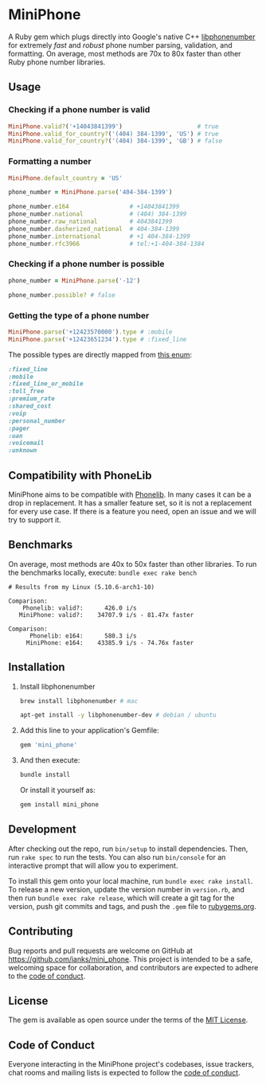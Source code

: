 # MiniPhone

A Ruby gem which plugs directly into Google's native C++
[libphonenumber](https://github.com/google/libphonenumber) for extremely
_fast_ and _robust_ phone number parsing, validation, and formatting. On
average, most methods are 70x to 80x faster than other Ruby phone number
libraries.

## Usage

### Checking if a phone number is valid

```ruby
MiniPhone.valid?('+14043841399')                     # true
MiniPhone.valid_for_country?('(404) 384-1399', 'US') # true
MiniPhone.valid_for_country?('(404) 384-1399', 'GB') # false
```

### Formatting a number

```ruby
MiniPhone.default_country = 'US'

phone_number = MiniPhone.parse('404-384-1399')

phone_number.e164                 # +14043841399
phone_number.national             # (404) 384-1399
phone_number.raw_national         # 4043841399
phone_number.dasherized_national  # 404-384-1399
phone_number.international        # +1 404-384-1399
phone_number.rfc3966              # tel:+1-404-384-1384
```

### Checking if a phone number is possible

```ruby
phone_number = MiniPhone.parse('-12')

phone_number.possible? # false
```

### Getting the type of a phone number

```ruby
MiniPhone.parse('+12423570000').type # :mobile
MiniPhone.parse('+12423651234').type # :fixed_line
```

The possible types are directly mapped from [this
enum](https://github.com/google/libphonenumber/blob/4e9954edea7cf263532c5dd3861a801104c3f012/cpp/src/phonenumbers/phonenumberutil.h#L91):

```ruby
:fixed_line
:mobile
:fixed_line_or_mobile
:toll_free
:premium_rate
:shared_cost
:voip
:personal_number
:pager
:uan
:voicemail
:unknown
```

## Compatibility with PhoneLib

MiniPhone aims to be compatible with
[Phonelib](https://github.com/daddyz/phonelib). In many cases it can be a
drop in replacement. It has a smaller feature set, so it is not a
replacement for every use case. If there is a feature you need, open
an issue and we will try to support it.

## Benchmarks

On average, most methods are 40x to 50x faster than other libraries. To run
the benchmarks locally, execute: `bundle exec rake bench`

```
# Results from my Linux (5.10.6-arch1-10)

Comparison:
    Phonelib: valid?:      426.0 i/s
   MiniPhone: valid?:    34707.9 i/s - 81.47x faster

Comparison:
      Phonelib: e164:      580.3 i/s
     MiniPhone: e164:    43385.9 i/s - 74.76x faster
```

## Installation

1. Install libphonenumber

   ```sh
   brew install libphonenumber # mac
   ```

   ```sh
   apt-get install -y libphonenumber-dev # debian / ubuntu
   ```

2. Add this line to your application's Gemfile:

   ```ruby
   gem 'mini_phone'
   ```

3. And then execute:

   ```sh
   bundle install
   ```

   Or install it yourself as:

   ```sh
   gem install mini_phone
   ```

## Development

After checking out the repo, run `bin/setup` to install dependencies. Then,
run `rake spec` to run the tests. You can also run `bin/console` for an
interactive prompt that will allow you to experiment.

To install this gem onto your local machine, run `bundle exec rake install`.
To release a new version, update the version number in `version.rb`, and then
run `bundle exec rake release`, which will create a git tag for the version,
push git commits and tags, and push the `.gem` file to
[rubygems.org](https://rubygems.org).

## Contributing

Bug reports and pull requests are welcome on GitHub at
https://github.com/ianks/mini_phone. This project is intended to be a
safe, welcoming space for collaboration, and contributors are expected to
adhere to the [code of
conduct](https://github.com/ianks/mini_phone/blob/master/CODE_OF_CONDUCT.md).

## License

The gem is available as open source under the terms of the [MIT
License](https://opensource.org/licenses/MIT).

## Code of Conduct

Everyone interacting in the MiniPhone project's codebases, issue trackers,
chat rooms and mailing lists is expected to follow the [code of
conduct](https://github.com/ianks/mini_phone/blob/master/CODE_OF_CONDUCT.md).
